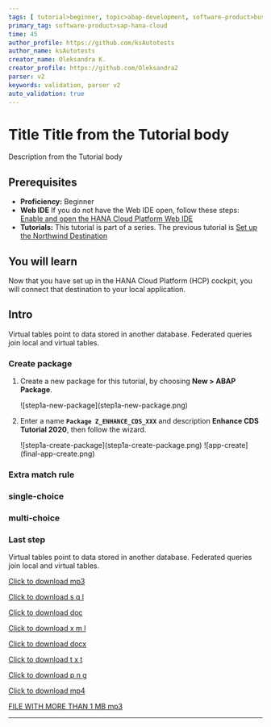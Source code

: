 ```yaml
---
tags: [ tutorial>beginner, topic>abap-development, software-product>business-rules,  tutorial>community, software-product>sap-signature-management-by-docusign--add-on-for-standards-based-signature-compliance]
primary_tag: software-product>sap-hana-cloud
time: 45
author_profile: https://github.com/ksAutotests
author_name: ksAutotests
creator_name: Oleksandra K.
creator_profile: https://github.com/Oleksandra2
parser: v2
keywords: validation, parser v2
auto_validation: true
---
```


# Title Title from the Tutorial body
<!-- description --> Description from the Tutorial body

## Prerequisites  
 - **Proficiency:** Beginner
 - **Web IDE** If you do not have the Web IDE open, follow these steps: [Enable and open the HANA Cloud Platform Web IDE](https://developers.sap.com/trials-downloads.html)
 - **Tutorials:** This tutorial is part of a series. The previous tutorial is [Set up the Northwind Destination](https://developers.sap.com/trials-downloads.html)


## You will learn  
Now that you have set up in the HANA Cloud Platform (HCP) cockpit, you will connect that destination to your local application.  

## Intro

Virtual tables point to data stored in another database.  Federated queries join local and virtual tables.  


### Create package

1. Create a new package for this tutorial, by choosing **New > ABAP Package**.

    <!-- border --> ![step1a-new-package](step1a-new-package.png)

2. Enter a name **`Package Z_ENHANCE_CDS_XXX`** and description **Enhance CDS Tutorial 2020**, then follow the wizard.

    <!-- border; size:250px --> ![step1a-create-package](step1a-create-package.png)

    <!-- border --> ![app-create](final-app-create.png)


### Extra match rule

### single-choice

### multi-choice

### Last step

Virtual tables point to data stored in another database.  Federated queries join local and virtual tables.


[Click to download mp3](Jinglebellsringtone.mp3)

[Click to download s q l](JOINS.sql)

[Click to download doc](1n.doc)

[Click to download x m l](template.xml)

[Click to download docx](2n.docx)

[Click to download t x t](3n.txt)

[Click to download p n g](access40.png)

[Click to download mp4](4n.mp4)

[FILE WITH MORE THAN 1 MB mp3](ChristmasForKidsJingleBells.mp3)


---
